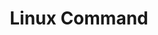 ---
menu:
  sidebar:
    identifier: linux_terminal
    name: Linux Command
    parent: sistemas
    weight: 0
title: Linux Command
---